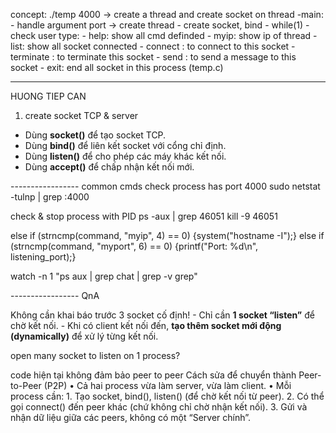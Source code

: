 
concept:
    ./temp 4000 -> create a thread and create socket on thread
-main:
    - handle argument port -> create thread
	- create socket, bind
	- while(1)
		- check user type:
            - help: show all cmd definded
            - myip: show ip of thread
            - list: show all socket connected
            - connect <ip> <port>: to connect to this socket
            - terminate <ip> <port>: to terminate this socket
            - send <ip> <port> <message>: to send a message to this socket
            - exit: end all socket in this process (temp.c)

-----------------
HUONG TIEP CAN

1. create socket TCP & server
- Dùng **socket()** để tạo socket TCP.
- Dùng **bind()** để liên kết socket với cổng chỉ định.
- Dùng **listen()** để cho phép các máy khác kết nối.
- Dùng **accept()** để chấp nhận kết nối mới.


----------------- common cmds
check process has port 4000
    sudo netstat -tulnp | grep :4000

check & stop process with PID
    ps -aux | grep 46051
    kill -9 46051

else if (strncmp(command, "myip", 4) == 0) {system("hostname -I");} 
else if (strncmp(command, "myport", 6) == 0) {printf("Port: %d\n", listening_port);} 

watch -n 1 "ps aux | grep chat | grep -v grep"

----------------- QnA

Không cần khai báo trước 3 socket cố định!
    - Chỉ cần **1 socket “listen”** để chờ kết nối.
    - Khi có client kết nối đến, **tạo thêm socket mới động (dynamically)** để xử lý từng kết nối.

open many socket to listen on 1 process?

code hiện tại không đảm bảo peer to peer
    Cách sửa để chuyển thành Peer-to-Peer (P2P)
	•	Cả hai process vừa làm server, vừa làm client.
	•	Mỗi process cần:
	1.	Tạo socket, bind(), listen() (để chờ kết nối từ peer).
	2.	Có thể gọi connect() đến peer khác (chứ không chỉ chờ nhận kết nối).
	3.	Gửi và nhận dữ liệu giữa các peers, không có một “Server chính”.
